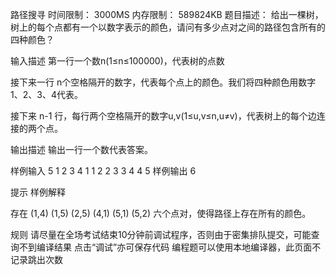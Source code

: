 路径搜寻
时间限制： 3000MS
内存限制： 589824KB
题目描述：
给出一棵树，树上的每个点都有一个以数字表示的颜色，请问有多少点对之间的路径包含所有的四种颜色？



输入描述
第一行一个数n(1≤n≤100000)，代表树的点数

接下来一行 n个空格隔开的数字，代表每个点上的颜色。我们将四种颜色用数字1、2、3、4代表。

接下来 n-1 行，每行两个空格隔开的数字u,v(1≤u,v≤n,u≠v)，代表树上的每个边连接的两个点。

输出描述
输出一行一个数代表答案。


样例输入
5
1 2 3 4 1
1 2
2 3
3 4
4 5
样例输出
6

提示
样例解释

存在 (1,4) (1,5) (2,5) (4,1) (5,1) (5,2) 六个点对，使得路径上存在所有的颜色。

规则
请尽量在全场考试结束10分钟前调试程序，否则由于密集排队提交，可能查询不到编译结果
点击“调试”亦可保存代码
编程题可以使用本地编译器，此页面不记录跳出次数